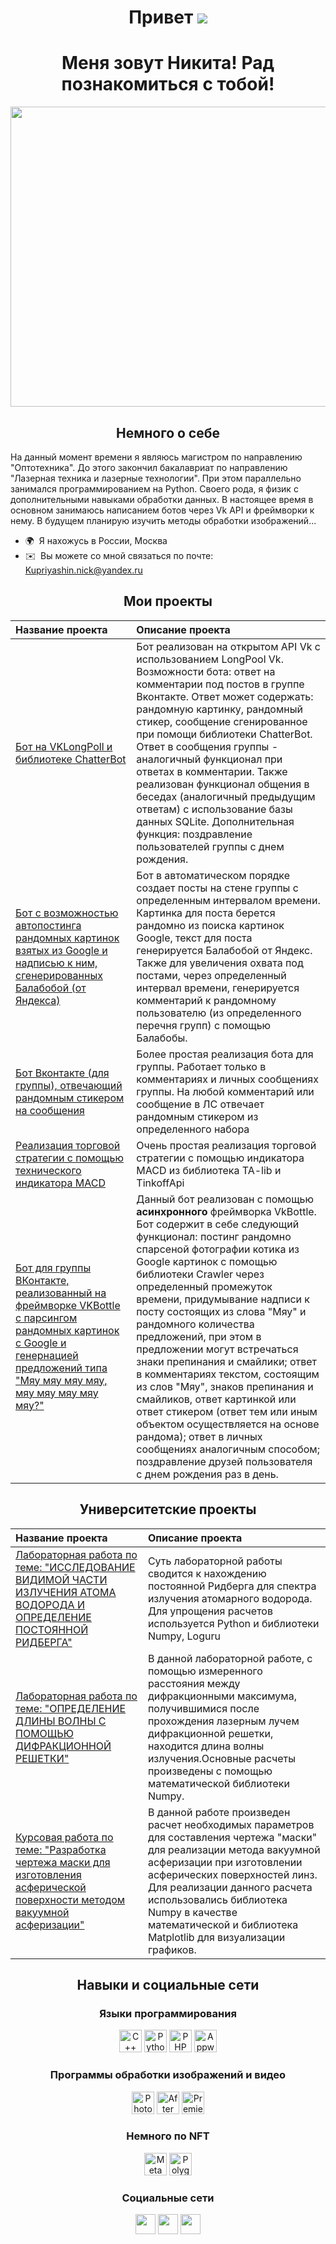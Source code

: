 <h1>
  <div align="center">
    Привет
    <img src="https://user-images.githubusercontent.com/18350557/176309783-0785949b-9127-417c-8b55-ab5a4333674e.gif" />
  </div>
</h1>
<h1>
  <div align="center">
    Меня зовут Никита! Рад познакомиться с тобой!
  </div>
</h1>

<div align="center">
  <img src="https://i.pinimg.com/originals/02/6a/22/026a22a06e0bd53cb99d862d983b7743.gif" width="1280" height="480"/>
</div>

<h2>
  <div align="center">
    Немного о себе
  </div>
</h2>

На данный момент времени я являюсь магистром по направлению "Оптотехника". До этого закончил бакалавриат по направлению "Лазерная техника и лазерные технологии". При этом параллельно занимался программированием на Python. Своего рода, я физик с дополнительными навыками обработки данных.
В настоящее время в основном занимаюсь написанием ботов через Vk API и фреймворки к нему. В будущем планирую изучить методы обработки изображений...

* 🌍  Я нахожусь в России, Москва
* ✉️  Вы можете со мной связаться по почте: [Kupriyashin.nick@yandex.ru](mailto:Kupriyashin.nick@yandex.ru)

<h2>
  <div align="center">
    Мои проекты
  </div>
</h2>
<div align="center">
  
  |<div align="left">Название проекта</div>|<div align="left">Описание проекта</div>|
  |-----:|---------------|
  |<div align="left">[Бот на VKLongPoll и библиотеке ChatterBot](https://github.com/Kupriyashin/VKBotApiLongPoll.git)</div>| Бот реализован на открытом API Vk с использованием LongPool Vk. Возможности бота: ответ на комментарии под постов в группе Вконтакте. Ответ может содержать: рандомную картинку, рандомный стикер, сообщение сгенированное при помощи библиотеки ChatterBot. Ответ в сообщения группы - аналогичный функционал при ответах в комментарии. Также реализован функционал общения в беседах (аналогичный предыдущим ответам) с использование базы данных SQLite. Дополнительная функция: поздравление пользователей группы с днем рождения.|
  |<div align="left">[Бот с возможностью автопостинга рандомных картинок взятых из Google и надписью к ним, сгенерированных Балабобой (от Яндекса)](https://github.com/Kupriyashin/Bot-for-automatic-posting-of-art-from-Google-images-with-a-phrase-from-balabob.git)</div>|Бот в автоматическом порядке создает посты на стене группы с определенным интервалом времени. Картинка для поста берется рандомно из поиска картинок Google, текст для поста генерируется Балабобой от Яндекс. Также для увеличения охвата под постами, через определенный интервал времени, генерируется комментарий к рандомному пользователю (из определенного перечня групп) с помощью Балабобы.|
  |<div align="left">[Бот Вконтакте (для группы), отвечающий рандомным стикером на сообщения](https://github.com/Kupriyashin/Bot-answering-machine-to-group-VKontakte.git)</div>|Более простая реализация бота для группы. Работает только в комментариях и личных сообщениях группы. На любой комментарий или сообщение в ЛС отвечает рандомным стикером из определенного набора|
  |<div align="left">[Реализация торговой стратегии с помощью технического индикатора MACD](https://github.com/Kupriyashin/BOT_TinkoffApi_MACD.git)</div>|Очень простая реализация торговой стратегии с помощью индикатора MACD из библиотека TA-lib и TinkoffApi|
  |<div align="left">[Бот для группы ВКонтакте, реализованный на фреймворке VKBottle с парсингом рандомных картинок с Google и генернацией предложений типа "Мяу мяу мяу мяу, мяу мяу мяу мяу мяу?"](https://github.com/Kupriyashin/Vk_bottle_Bot.git) </div>|Данный бот реализован с помощью **асинхронного** фреймворка VkBottle. Бот содержит в себе следующий функционал: постинг рандомно спарсеной фотографии котика из Google картинок с помощью библиотеки Crawler через определенный промежуток времени, придумывание надписи к посту состоящих из слова "Мяу" и рандомного количества предложений, при этом в предложении могут встречаться знаки препинания и смайлики; ответ в комментариях текстом, состоящим из слов "Мяу", знаков препинания и смайликов, ответ картинкой или ответ стикером (ответ тем или иным объектом осуществляется на основе рандома); ответ в личных сообщениях аналогичным способом; поздравление друзей пользователя с днем рождения раз в день. |
 
 </div>
<h2>
  <div align="center">
    Университетские проекты
  </div>
</h2> 

<div align="center">
  
  |<div align="left">Название проекта</div>|<div align="left">Описание проекта</div>|
  | ------------- | ------------- |
  |<div align="left">[Лабораторная работа по теме: "ИССЛЕДОВАНИЕ ВИДИМОЙ ЧАСТИ ИЗЛУЧЕНИЯ АТОМА ВОДОРОДА И ОПРЕДЕЛЕНИЕ ПОСТОЯННОЙ РИДБЕРГА"](https://github.com/Kupriyashin/DEFINITION-OF-THE-RYDBERG-CONSTANT.git)</div>|Суть лабораторной работы сводится к нахождению постоянной Ридберга для спектра излучения атомарного водорода. Для упрощения расчетов используется Python и библиотеки Numpy, Loguru|
  |<div align="left">[Лабораторная работа по теме: "ОПРЕДЕЛЕНИЕ ДЛИНЫ ВОЛНЫ С ПОМОЩЬЮ ДИФРАКЦИОННОЙ РЕШЕТКИ"](https://github.com/Kupriyashin/DETERMINATION-OF-THE-WAVELENGTH-USING-A-DIFFRACTION-GRATING.git)</div>|В данной лабораторной работе, с помощью измеренного расстояния между дифракционными максимума, получившимися после прохождения лазерным лучем дифракционной решетки, находится длина волны излучения.Основные расчеты произведены с помощью математической библиотеки Numpy.|
  |<div align="left">[Курсовая работа по теме: "Разработка чертежа маски для изготовления асферической поверхности методом вакуумной асферизации"](https://github.com/Kupriyashin/Calculation-of-mask-parameters-during-vacuum-aspherization.git)</div>|В данной работе произведен расчет необходимых параметров для составления чертежа "маски" для реализации метода вакуумной асферизации при изготовлении асферических поверхностей линз. Для реализации данного расчета использовались библиотека Numpy в качестве математической и библиотека Matplotlib для визуализации графиков.|
  
</div>
  
</div>
<h2>
  <div align="center">
    Навыки и социальные сети
  </div>
</h2>

<div align="center">
  <h3> Языки программирования</h3>
  <a href="https://docs.microsoft.com/en-us/cpp/?view=msvc-170" target="_blank" rel="noreferrer"><img src="https://raw.githubusercontent.com/danielcranney/readme-generator/main/public/icons/skills/cplusplus-colored.svg" width="36" height="36" alt="C++" /></a>
  <a href="https://www.python.org/" target="_blank" rel="noreferrer"><img src="https://raw.githubusercontent.com/danielcranney/readme-generator/main/public/icons/skills/python-colored.svg" width="36" height="36" alt="Python" /></a>
  <a href="https://www.php.net/" target="_blank" rel="noreferrer"><img src="https://raw.githubusercontent.com/danielcranney/readme-generator/main/public/icons/skills/php-colored.svg" width="36" height="36" alt="PHP" /></a>
  <a href="https://appwrite.io/" target="_blank" rel="noreferrer"><img src="https://raw.githubusercontent.com/danielcranney/readme-generator/main/public/icons/skills/appwrite-colored.svg" width="36" height="36" alt="Appwrite" /></a>
</div>

<div align="center">
  <h3> Программы обработки изображений и видео</h3>
  <a href="https://www.adobe.com/uk/products/photoshop.html" target="_blank" rel="noreferrer"><img src="https://raw.githubusercontent.com/danielcranney/readme-generator/main/public/icons/skills/photoshop-colored.svg" width="36" height="36" alt="Photoshop" /></a>
<a href="https://www.adobe.com/uk/products/aftereffects.html" target="_blank" rel="noreferrer"><img src="https://raw.githubusercontent.com/danielcranney/readme-generator/main/public/icons/skills/aftereffects-colored.svg" width="36" height="36" alt="After Effects" /></a>
<a href="https://www.adobe.com/uk/products/premiere.html" target="_blank" rel="noreferrer"><img src="https://raw.githubusercontent.com/danielcranney/readme-generator/main/public/icons/skills/premierepro-colored.svg" width="36" height="36" alt="Premiere Pro" /></a>
</div>

<div align="center">
  <h3> Немного по NFT</h3>
  <a href="https://metamask.io/" target="_blank" rel="noreferrer"><img src="https://raw.githubusercontent.com/danielcranney/readme-generator/main/public/icons/skills/metamask-colored.svg" width="36" height="36" alt="MetaMask" /></a>
<a href="https://polygon.technology/" target="_blank" rel="noreferrer"><img src="https://raw.githubusercontent.com/danielcranney/readme-generator/main/public/icons/skills/polygon-colored.svg" width="36" height="36" alt="Polygon" /></a>
</div>

<div align="center">
  <h3> Социальные сети</h3>
  <a href="https://www.github.com/Kupriyashin" target="_blank" rel="noreferrer"><img src="https://raw.githubusercontent.com/danielcranney/readme-generator/main/public/icons/socials/github.svg" width="32" height="32" /></a> 
<a href="https://vk.com/kupriyashinnick" target="_blank" rel="noreferrer"><img src="https://www.svgrepo.com/show/303449/vk-1-logo.svg" width="32" height="32" /></a>
<a href="https://t.me/Kupriyashin_nick" target="_blank" rel="noreferrer"><img src="https://www.svgrepo.com/show/452115/telegram.svg" width="32" height="32" /></a>
</div>
